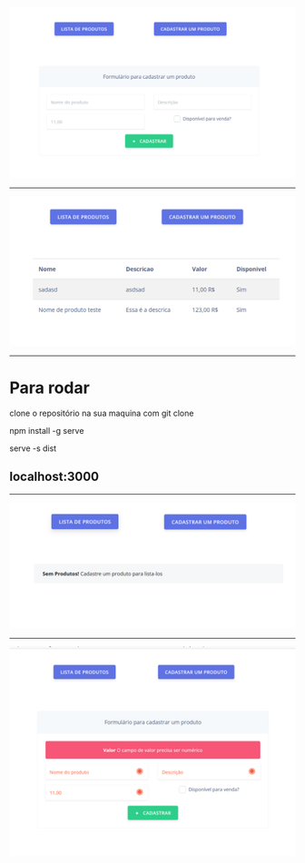 ![Alt text](/imgs/cadastro.png?raw=true "Cadastro")

-----
![Alt text](/imgs/lista.png?raw=true "Lista")

-----
<h1> Para rodar </h1>
<p> clone o repositório na sua maquina com git clone </p>
<p> npm install -g serve <p>
</p> serve -s dist </p>
 
 <h2> localhost:3000 </h2>
 
 ---------
 
 
![Alt text](/imgs/semprodutos.png?raw=true "Lista")


-----

![Alt text](/imgs/validacao.png?raw=true "Lista")
